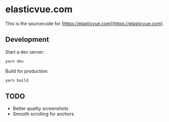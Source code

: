 # elasticvue.com

This is the sourcecode for [https://elasticvue.com](https://elasticvue.com).

## Development

Start a dev server:

```bash
yarn dev
```

Build for production:

```bash
yarn build
```


## TODO

* Better quality screenshots
* Smooth scrolling for anchors